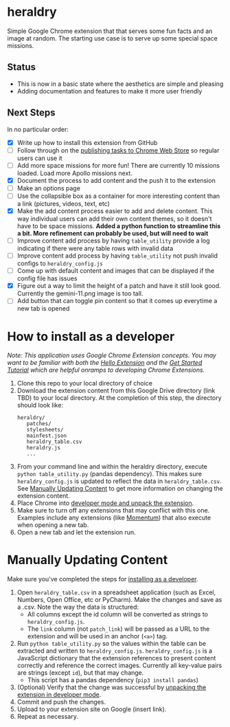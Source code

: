 # heraldry

Simple Google Chrome extension that that serves some fun facts and an image at random. The starting use case is to serve up some special space missions.

## Status
- This is now in a basic state where the aesthetics are simple and pleasing
- Adding documentation and features to make it more user friendly

## Next Steps
In no particular order: 
- [x] Write up how to install this extension from GitHub
- [ ] Follow through on the [publishing tasks to Chrome Web Store](https://developer.chrome.com/webstore/publish) so regular users can use it
- [ ] Add more space missions for more fun! There are currently 10 missions loaded. Load more Apollo missions next.
- [x] Document the process to add content and the push it to the extension
- [ ] Make an options page
- [ ] Use the collapsible box as a container for more interesting content than a link (pictures, videos, text, etc)
- [x] Make the add content process easier to add and delete content. This way individual users can add their own content themes, so it doesn't have to be space missions. **Added a python function to streamline this a bit. More refinement can probably be used, but will need to wait**
- [ ] Improve content add process by having `table_utility` provide a log indicating if there were any table rows with invalid data
- [ ] Improve content add process by having `table_utility` not push invalid configs to `heraldry_config.js`
- [ ] Come up with default content and images that can be displayed if the config file has issues
- [x] Figure out a way to limit the height of a patch and have it still look good. Currently the gemini-11.png image is too tall.
- [ ] Add button that can toggle pin content so that it comes up everytime a new tab is opened

# How to install as a developer
_Note: This application uses Google Chrome Extension concepts. You may want to be familiar with both the [Hello Extension](https://developer.chrome.com/extensions) and the [Get Started Tutorial](https://developer.chrome.com/extensions/getstarted) which are helpful onramps to developing Chrome Extensions._
1. Clone this repo to your local directory of choice
1. Download the extension content from this Google Drive directory (link TBD) to your local directory. At the completion of this step, the directory should look like:
   ```
   heraldry/  
      patches/  
      stylesheets/  
      mainfest.json  
      heraldry_table.csv  
      heraldry.js  
      ...  
   ```
1. From your command line and within the heraldry directory, execute `python table_utility.py` (pandas dependency). This makes sure `heraldry_config.js` is updated to reflect the data in `heraldry_table.csv`. See [Manually Updating Content](https://github.com/airvette/heraldry/blob/master/README.md#manually-updating-content) to get more information on changing the extension content. 
1. Place Chrome into [developer mode and unpack the extension](https://developer.chrome.com/extensions/getstarted#manifest).
1. Make sure to turn off any extensions that may conflict with this one. Examples include any extensions (like [Momentum](https://chrome.google.com/webstore/detail/momentum/laookkfknpbbblfpciffpaejjkokdgca?hl=en)) that also execute when opening a new tab.
1. Open a new tab and let the extension run.

# Manually Updating Content
Make sure you've completed the steps for [installing as a developer](https://github.com/airvette/heraldry/blob/master/README.md#how-to-install-as-a-developer).
1. Open `heraldry_table.csv` in a spreadsheet application (such as Excel, Numbers, Open Office, etc or PyCharm). Make the changes and save as a .csv. Note the way the data is structured: 
   - All columns except the id column will be converted as strings to `heraldry_config.js`. 
   - The `link` column (not `patch_link`) will be passed as a URL to the extension and will be used in an anchor (`<a>`) tag.
2. Run `python table_utility.py` so the values within the table can be extracted and written to `heraldry_config.js`. `heraldry_config.js` is a JavaScript dictionary that the extension references to present content correctly and reference the correct images. Currently all key-value pairs are strings (except `id`), but that may change.
   - This script has a pandas dependency (`pip3 install pandas`)
3. (Optional) Verify that the change was successful by [unpacking the extension in developer mode](https://developer.chrome.com/extensions/getstarted#manifest).
4. Commit and push the changes.
5. Upload to your extension site on Google (insert link).
4. Repeat as necessary.
